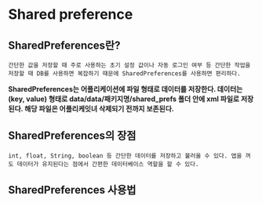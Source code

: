 # Shared preference
## SharedPreferences란?
    간단한 값을 저장할 때 주로 사용하는 초기 설정 값이나 자동 로그인 여부 등 간단한 작업을 저장할 때 DB를 사용하면 복잡하기 때문에 SharedPreferences를 사용하면 편리하다.

**SharedPreferences는 어플리케이션에 파일 형태로 데이터를 저장한다. 데이터는 (key, value) 형태로 data/data/패키지명/shared_prefs 폴더 안에 xml 파일로 저장된다. 해당 파일은 어플리케잇녀 삭제되기 전까지 보존된다.**

## SharedPreferences의 장점
    int, float, String, boolean 등 간단한 데이터를 저장하고 불러올 수 있다. 앱을 꺼도 데이터가 유지된다는 점에서 간편한 데이터베이스 역할을 할 수 있다.


## SharedPreferences 사용법 
